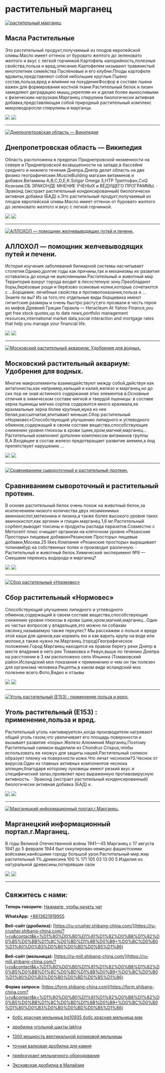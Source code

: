 # растительный марганец

<a href="https://swt.shibang-china.com/?l=ru&img&k=%D1%80%D0%B0%D1%81%D1%82%D0%B8%D1%82%D0%B5%D0%BB%D1%8C%D0%BD%D1%8B%D0%B9+%D0%BC%D0%B0%D1%80%D0%B3%D0%B0%D0%BD%D0%B5%D1%86" target="_blank">![растительный марганец](http://static.shibang-china.com/all-800x300/1023.jpg)</a>

## Масла Растительные
Это растительный продукт,получаемый из плодов европейской оливы.Масло имеет оттенок от буровато желтого до зеленовато желтого и вкус с легкой горчинкой.Картофель калорийность,полезные свойства,польза и вред,описание.Картофелем называют травянистый многолетник семейства Паслёновые и его клубни.Плоды картофеля ядовиты,представляют собой небольшие круглые.Пшено состав,польза,вред и влияние на похудениеФосфор в составе пшена важен для формирования костной ткани.Растительный белок и лизин замедляют деградацию мышц,укрепляя их и делая более выносливыми к физическим нагрузкам.Марганец спирулина биологически активная добавка,представляющая собой природный растительный комплекс микроводоросли спирулины и марганца.


<a href="https://whatsapp.shibangsoft.com/WhatsApp.php" target="_blank" title="WhatsApp">![](http://static.shibang-china.com/icon/whatsapp.png)</a> <a href="https://swt.shibang-china.com/?l=ru&icon&k=%D1%80%D0%B0%D1%81%D1%82%D0%B8%D1%82%D0%B5%D0%BB%D1%8C%D0%BD%D1%8B%D0%B9+%D0%BC%D0%B0%D1%80%D0%B3%D0%B0%D0%BD%D0%B5%D1%86" target="_blank">![](http://static.shibang-china.com/icon/chat-ru.png)</a>

---

<a href="https://swt.shibang-china.com/?l=ru&img&k=%D1%80%D0%B0%D1%81%D1%82%D0%B8%D1%82%D0%B5%D0%BB%D1%8C%D0%BD%D1%8B%D0%B9+%D0%BC%D0%B0%D1%80%D0%B3%D0%B0%D0%BD%D0%B5%D1%86" target="_blank">![Днепропетровская область — Википедия](http://static.shibang-china.com/all-800x300/1368.jpg)</a>

## Днепропетровская область — Википедия
Область расположена в пределах Приднепровской низменности на севере и Приднепровской возвышенности на западе,в бассейне среднего и нижнего течения Днепра.Днепр делит область на две физико географические.MuscleBuilding магазин витаминов и добавок.Витамины A,B,C,D,E,K.Solgar Omega 3,HTP Триптофан,CoQ Коэнзим.ОБ ЭРАКОНДЕ МНЕНИЕ УЧЕНЫХ и ВЕДУЩЕГО ПРОГРАММЫ.&nbsp;&#0183;&#32;Эраконд (экстракт растительный конденсированный) биологически активная добавка (БАД) к.Это растительный продукт,получаемый из плодов европейской оливы.Масло имеет оттенок от буровато желтого до зеленовато желтого и вкус с легкой горчинкой.


<a href="https://whatsapp.shibangsoft.com/WhatsApp.php" target="_blank" title="WhatsApp">![](http://static.shibang-china.com/icon/whatsapp.png)</a> <a href="https://swt.shibang-china.com/?l=ru&icon&k=%D1%80%D0%B0%D1%81%D1%82%D0%B8%D1%82%D0%B5%D0%BB%D1%8C%D0%BD%D1%8B%D0%B9+%D0%BC%D0%B0%D1%80%D0%B3%D0%B0%D0%BD%D0%B5%D1%86" target="_blank">![](http://static.shibang-china.com/icon/chat-ru.png)</a>

---

<a href="https://swt.shibang-china.com/?l=ru&img&k=%D1%80%D0%B0%D1%81%D1%82%D0%B8%D1%82%D0%B5%D0%BB%D1%8C%D0%BD%D1%8B%D0%B9+%D0%BC%D0%B0%D1%80%D0%B3%D0%B0%D0%BD%D0%B5%D1%86" target="_blank">![АЛЛОХОЛ — помощник желчевыводящих путей и печени.](http://static.shibang-china.com/all-800x300/1063.jpg)</a>

## АЛЛОХОЛ — помощник желчевыводящих путей и печени.
История изучения заболеваний билиарной системы насчитывает столетия.Однако,долгие годы как причины,так и механизмы их развития оставались до конца не выясненными.Растительный и животный мир Территория вокруг города входит в лесостепную зону.Преобладают боры,берёзовые рощи и берёзово осиновые колки,которые сочетаются с …Борщевик: лечебные свойства и противопоказания,польза и …Знаете ли вы? Из за того,что отдельные виды борщевика имеют гигантские размеры и очень быстро растут,его прозвали в честь героя из мифов Древней Греции Геракла — Heracleum.At Yahoo Finance,you get free stock quotes,up to date news,portfolio management resources,international market data,social interaction and mortgage rates that help you manage your financial life.


<a href="https://whatsapp.shibangsoft.com/WhatsApp.php" target="_blank" title="WhatsApp">![](http://static.shibang-china.com/icon/whatsapp.png)</a> <a href="https://swt.shibang-china.com/?l=ru&icon&k=%D1%80%D0%B0%D1%81%D1%82%D0%B8%D1%82%D0%B5%D0%BB%D1%8C%D0%BD%D1%8B%D0%B9+%D0%BC%D0%B0%D1%80%D0%B3%D0%B0%D0%BD%D0%B5%D1%86" target="_blank">![](http://static.shibang-china.com/icon/chat-ru.png)</a>

---

<a href="https://swt.shibang-china.com/?l=ru&img&k=%D1%80%D0%B0%D1%81%D1%82%D0%B8%D1%82%D0%B5%D0%BB%D1%8C%D0%BD%D1%8B%D0%B9+%D0%BC%D0%B0%D1%80%D0%B3%D0%B0%D0%BD%D0%B5%D1%86" target="_blank">![Московский растительный аквариум: Удобрения для водных.](http://static.shibang-china.com/all-800x300/1092.jpg)</a>

## Московский растительный аквариум: Удобрения для водных.
Многие макроэлементы взаимодействуют между собой,действуя как антагонисты,как например,кальций и калий,железо и марганец,но до сих пор не зная истинного содержания этих элементов в.Основные отличия в химическом составе мягкой и твердой пшеницы: в составе зерна пшеницы мягких сортов содержится много крахмала,ее крахмальные зерна более крупные,мука из нее белая,рассыпчатая,впитывает меньше.Cбор растительный &#171;Нормовес&#187;Способствующий улучшению липидного и углеводного обменов,содержащий в своем составе вещества,способствующие снижению уровня глюкозы в крови (цинк,хром,магний,марганец…Растительный компонент дополнен комплексом витаминов группы В,А.Входящее в состав железо предотвращает развитие анемии,а йод препятствует нарушению …


<a href="https://whatsapp.shibangsoft.com/WhatsApp.php" target="_blank" title="WhatsApp">![](http://static.shibang-china.com/icon/whatsapp.png)</a> <a href="https://swt.shibang-china.com/?l=ru&icon&k=%D1%80%D0%B0%D1%81%D1%82%D0%B8%D1%82%D0%B5%D0%BB%D1%8C%D0%BD%D1%8B%D0%B9+%D0%BC%D0%B0%D1%80%D0%B3%D0%B0%D0%BD%D0%B5%D1%86" target="_blank">![](http://static.shibang-china.com/icon/chat-ru.png)</a>

---

<a href="https://swt.shibang-china.com/?l=ru&img&k=%D1%80%D0%B0%D1%81%D1%82%D0%B8%D1%82%D0%B5%D0%BB%D1%8C%D0%BD%D1%8B%D0%B9+%D0%BC%D0%B0%D1%80%D0%B3%D0%B0%D0%BD%D0%B5%D1%86" target="_blank">![Сравниванием сывороточный и растительный протеин.](http://static.shibang-china.com/all-800x300/1394.jpg)</a>

## Сравниванием сывороточный и растительный протеин.
В основе растительный белок очень похож на животный белок,за исключением низкого количества двух незаменимых аминокислот,метионина и лизина,а также более высокого уровня таких аминокислот,как аргинин и глицин.марганец 1,6 мг.Растительный сорбент,выводит токсины и продукты распада паразитов.Совместно с Метосепт плюс очищает организм на клеточном уровне.&#171;Рязанские Просторы&#187; пищевые добавки&#171;Рязанские Просторы&#187; пищевые добавки,Москва.25 likes.Компания &#171;Рязанские просторы&#187; выращивает топинамбур на собственных полях и производит различную.&nbsp;&#0183;&#32;Растительный и животный белок.Химический эксперимент №9 — Смешаем перекись водорода и марганец?


<a href="https://whatsapp.shibangsoft.com/WhatsApp.php" target="_blank" title="WhatsApp">![](http://static.shibang-china.com/icon/whatsapp.png)</a> <a href="https://swt.shibang-china.com/?l=ru&icon&k=%D1%80%D0%B0%D1%81%D1%82%D0%B8%D1%82%D0%B5%D0%BB%D1%8C%D0%BD%D1%8B%D0%B9+%D0%BC%D0%B0%D1%80%D0%B3%D0%B0%D0%BD%D0%B5%D1%86" target="_blank">![](http://static.shibang-china.com/icon/chat-ru.png)</a>

---

<a href="https://swt.shibang-china.com/?l=ru&img&k=%D1%80%D0%B0%D1%81%D1%82%D0%B8%D1%82%D0%B5%D0%BB%D1%8C%D0%BD%D1%8B%D0%B9+%D0%BC%D0%B0%D1%80%D0%B3%D0%B0%D0%BD%D0%B5%D1%86" target="_blank">![Cбор растительный &#171;Нормовес&#187;](http://static.shibang-china.com/all-800x300/259.jpg)</a>

## Cбор растительный &#171;Нормовес&#187;
Способствующий улучшению липидного и углеводного обменов,содержащий в своем составе вещества,способствующие снижению уровня глюкозы в крови (цинк,хром,магний,марганец…Один из частых вопросов у владельцев,это можно ли собакам овсянку,называемую также геркулес? Мы расскажем о пользе и вреде этой каши для щенков,как кормить ею и как варить крупу на воде или молоке,а также нужно ли.Марганец (город)Географическое положение.Город Марганец находится на правом берегу реки Днепр в месте впадения в него рек Томаковка и Ревун,выше по течению Днепра на расстоянии в 3 км расположено село Ильинка (Томаковский район.Исландский мох показания к применению и чем он так полезен для организма человека.Рецепты,в каком виде исландский мох полезнее всего.Фото,Видео и отзывы


<a href="https://whatsapp.shibangsoft.com/WhatsApp.php" target="_blank" title="WhatsApp">![](http://static.shibang-china.com/icon/whatsapp.png)</a> <a href="https://swt.shibang-china.com/?l=ru&icon&k=%D1%80%D0%B0%D1%81%D1%82%D0%B8%D1%82%D0%B5%D0%BB%D1%8C%D0%BD%D1%8B%D0%B9+%D0%BC%D0%B0%D1%80%D0%B3%D0%B0%D0%BD%D0%B5%D1%86" target="_blank">![](http://static.shibang-china.com/icon/chat-ru.png)</a>

---

<a href="https://swt.shibang-china.com/?l=ru&img&k=%D1%80%D0%B0%D1%81%D1%82%D0%B8%D1%82%D0%B5%D0%BB%D1%8C%D0%BD%D1%8B%D0%B9+%D0%BC%D0%B0%D1%80%D0%B3%D0%B0%D0%BD%D0%B5%D1%86" target="_blank">![Уголь растительный (Е153) : применение,польза и вред.](http://static.shibang-china.com/all-800x300/1256.jpg)</a>

## Уголь растительный (Е153) : применение,польза и вред.
Растительный уголь &#171;активируется&#187;,когда производители нагревают общий уголь газом,что увеличивает его площадь поверхности и вызывает развитие &#171;поры&#187;.Железо Алюминий Марганец.Поэтому Растительный силикон выделили из Chondrus Crispus,чтобы использовать ее &#171;кожу&#187; для защиты нашей.Растительный силикон образует пленку на поверхности кожи.Что лечат чесноком?3.Чеснок от вирусов.Один из главных активных компонентов чеснока аллицин,благодаря которому луковицы имеют резкий вкус и специфический запах,проявляет ярко выраженную противовирусную активность.&nbsp;&#0183;&#32;Эраконд (экстракт растительный конденсированный) биологически активная добавка (БАД) к.


<a href="https://whatsapp.shibangsoft.com/WhatsApp.php" target="_blank" title="WhatsApp">![](http://static.shibang-china.com/icon/whatsapp.png)</a> <a href="https://swt.shibang-china.com/?l=ru&icon&k=%D1%80%D0%B0%D1%81%D1%82%D0%B8%D1%82%D0%B5%D0%BB%D1%8C%D0%BD%D1%8B%D0%B9+%D0%BC%D0%B0%D1%80%D0%B3%D0%B0%D0%BD%D0%B5%D1%86" target="_blank">![](http://static.shibang-china.com/icon/chat-ru.png)</a>

---

<a href="https://swt.shibang-china.com/?l=ru&img&k=%D1%80%D0%B0%D1%81%D1%82%D0%B8%D1%82%D0%B5%D0%BB%D1%8C%D0%BD%D1%8B%D0%B9+%D0%BC%D0%B0%D1%80%D0%B3%D0%B0%D0%BD%D0%B5%D1%86" target="_blank">![Марганецкий информационный портал.г.Марганец.](http://static.shibang-china.com/all-800x300/489.jpg)</a>

## Марганецкий информационный портал.г.Марганец.
В годы Великой Отечественной войны 1941—45 Марганец с 17 августа 1941 до 5 февраля 1944 был оккупирован немецко фашистскими войсками,нанёсшими городу большой урон.Растительный мир.жир растительный 1%.древесина 100 % 171 105 03 13 00 5 Изделия из натуральной древесины,потерявшие свои

<a href="https://whatsapp.shibangsoft.com/WhatsApp.php" target="_blank" title="WhatsApp">![](http://static.shibang-china.com/icon/whatsapp.png)</a> <a href="https://swt.shibang-china.com/?l=ru&icon&k=%D1%80%D0%B0%D1%81%D1%82%D0%B8%D1%82%D0%B5%D0%BB%D1%8C%D0%BD%D1%8B%D0%B9+%D0%BC%D0%B0%D1%80%D0%B3%D0%B0%D0%BD%D0%B5%D1%86" target="_blank">![](http://static.shibang-china.com/icon/chat-ru.png)</a>

---
## Свяжитесь с нами:

**Теперь говорите:** [Нажмите, чтобы начать чат](https://swt.shibang-china.com?l=ru&contact&k=%D1%80%D0%B0%D1%81%D1%82%D0%B8%D1%82%D0%B5%D0%BB%D1%8C%D0%BD%D1%8B%D0%B9+%D0%BC%D0%B0%D1%80%D0%B3%D0%B0%D0%BD%D0%B5%D1%86)

**WhatsApp:**  [+8613621919955](https://whatsapp.shibangsoft.com/WhatsApp.php)

**Веб-сайт (дробилка):** [https://ru-crusher.shibang-china.com/](https://ru-crusher.shibang-china.com/?l=ru&contact&k=%D1%80%D0%B0%D1%81%D1%82%D0%B8%D1%82%D0%B5%D0%BB%D1%8C%D0%BD%D1%8B%D0%B9+%D0%BC%D0%B0%D1%80%D0%B3%D0%B0%D0%BD%D0%B5%D1%86)

**Веб-сайт (мельница):** [https://ru-mill.shibang-china.com/](https://ru-mill.shibang-china.com/?l=ru&contact&k=%D1%80%D0%B0%D1%81%D1%82%D0%B8%D1%82%D0%B5%D0%BB%D1%8C%D0%BD%D1%8B%D0%B9+%D0%BC%D0%B0%D1%80%D0%B3%D0%B0%D0%BD%D0%B5%D1%86)

**Форма запроса:** [https://form.shibang-china.com](https://form.shibang-china.com?l=ru&contact&k=%D1%80%D0%B0%D1%81%D1%82%D0%B8%D1%82%D0%B5%D0%BB%D1%8C%D0%BD%D1%8B%D0%B9+%D0%BC%D0%B0%D1%80%D0%B3%D0%B0%D0%BD%D0%B5%D1%86)

* [бобс красная мельница bg10935 бобс красная мельница мак](../133/%D0%B1%D0%BE%D0%B1%D1%81%20%D0%BA%D1%80%D0%B0%D1%81%D0%BD%D0%B0%D1%8F%20%D0%BC%D0%B5%D0%BB%D1%8C%D0%BD%D0%B8%D1%86%D0%B0%20bg10935%20%D0%B1%D0%BE%D0%B1%D1%81%20%D0%BA%D1%80%D0%B0%D1%81%D0%BD%D0%B0%D1%8F%20%D0%BC%D0%B5%D0%BB%D1%8C%D0%BD%D0%B8%D1%86%D0%B0%20%D0%BC%D0%B0%D0%BA.md)

* [дробилка угольной шахты lakhra](../132/%D0%B4%D1%80%D0%BE%D0%B1%D0%B8%D0%BB%D0%BA%D0%B0%20%D1%83%D0%B3%D0%BE%D0%BB%D1%8C%D0%BD%D0%BE%D0%B9%20%D1%88%D0%B0%D1%85%D1%82%D1%8B%20lakhra.md)

* [1300 мощность вертикальной роликовой мельницы](../135/1300%20%D0%BC%D0%BE%D1%89%D0%BD%D0%BE%D1%81%D1%82%D1%8C%20%D0%B2%D0%B5%D1%80%D1%82%D0%B8%D0%BA%D0%B0%D0%BB%D1%8C%D0%BD%D0%BE%D0%B9%20%D1%80%D0%BE%D0%BB%D0%B8%D0%BA%D0%BE%D0%B2%D0%BE%D0%B9%20%D0%BC%D0%B5%D0%BB%D1%8C%D0%BD%D0%B8%D1%86%D1%8B.md)

* [точная валковая дробилка для камня](../134/%D1%82%D0%BE%D1%87%D0%BD%D0%B0%D1%8F%20%D0%B2%D0%B0%D0%BB%D0%BA%D0%BE%D0%B2%D0%B0%D1%8F%20%D0%B4%D1%80%D0%BE%D0%B1%D0%B8%D0%BB%D0%BA%D0%B0%20%D0%B4%D0%BB%D1%8F%20%D0%BA%D0%B0%D0%BC%D0%BD%D1%8F.md)

* [прейскурант мельничного оборудования](../132/%D0%BF%D1%80%D0%B5%D0%B9%D1%81%D0%BA%D1%83%D1%80%D0%B0%D0%BD%D1%82%20%D0%BC%D0%B5%D0%BB%D1%8C%D0%BD%D0%B8%D1%87%D0%BD%D0%BE%D0%B3%D0%BE%20%D0%BE%D0%B1%D0%BE%D1%80%D1%83%D0%B4%D0%BE%D0%B2%D0%B0%D0%BD%D0%B8%D1%8F.md)

* [Экскавская дробилка в Малайзии](../131/%D0%AD%D0%BA%D1%81%D0%BA%D0%B0%D0%B2%D1%81%D0%BA%D0%B0%D1%8F%20%D0%B4%D1%80%D0%BE%D0%B1%D0%B8%D0%BB%D0%BA%D0%B0%20%D0%B2%20%D0%9C%D0%B0%D0%BB%D0%B0%D0%B9%D0%B7%D0%B8%D0%B8.md)
